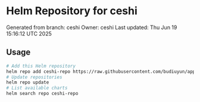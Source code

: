 # Helm Repository for ceshi
Generated from branch: ceshi
Owner: ceshi
Last updated: Thu Jun 19 15:16:12 UTC 2025

## Usage
```bash
# Add this Helm repository
helm repo add ceshi-repo https://raw.githubusercontent.com/budiuyun/appStore/helm-ceshi/
# Update repositories
helm repo update
# List available charts
helm search repo ceshi-repo
```

